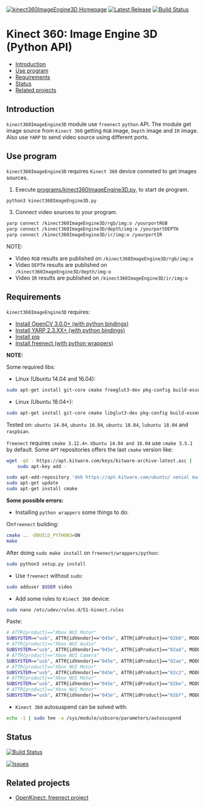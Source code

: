 [![kinect360ImageEngine3D Homepage](https://img.shields.io/badge/kinect360ImageEngine3D-develop-orange.svg)](https://github.com/davidvelascogarcia/kinect360ImageEngine3D/tree/develop/programs) [![Latest Release](https://img.shields.io/github/tag/davidvelascogarcia/kinect360ImageEngine3D.svg?label=Latest%20Release)](https://github.com/davidvelascogarcia/kinect360ImageEngine3D/tags) [![Build Status](https://travis-ci.org/davidvelascogarcia/kinect360ImageEngine3D.svg?branch=develop)](https://travis-ci.org/davidvelascogarcia/kinect360ImageEngine3D)

# Kinect 360: Image Engine 3D (Python API)

- [Introduction](#introduction)
- [Use program](#use-program)
- [Requirements](#requirements)
- [Status](#status)
- [Related projects](#related-projects)


## Introduction

`kinect360ImageEngine3D` module use `freenect` `python` API. The module get image source from `Kinect 360` getting `RGB` image, `Depth` image and `IR` image. Also use `YARP` to send video source using different ports.

## Use program

`kinect360ImageEngine3D` requires `Kinect 360` device conneted to get images sources.

1. Execute [programs/kinect360ImageEngine3D.py](./programs), to start de program.
```python
python3 kinect360ImageEngine3D.py
```
3. Connect video sources to your program.
```bash
yarp connect /kinect360ImageEngine3D/rgb/img:o /yourportRGB
yarp connect /kinect360ImageEngine3D/depth/img:o /yourportDEPTH
yarp connect /kinect360ImageEngine3D/ir/img:o /yourportIR
```

NOTE:

- Video `RGB` results are published on `/kinect360ImageEngine3D/rgb/img:o`
- Video `DEPTH` results are published on `/kinect360ImageEngine3D/depth/img:o`
- Video `IR` results are published on `/kinect360ImageEngine3D/ir/img:o`

## Requirements

`kinect360ImageEngine3D` requires:

* [Install OpenCV 3.0.0+ (with python bindings)](https://github.com/roboticslab-uc3m/installation-guides/blob/master/install-opencv.md)
* [Install YARP 2.3.XX+ (with python bindings)](https://github.com/roboticslab-uc3m/installation-guides/blob/master/install-yarp.md)
* [Install pip](https://github.com/roboticslab-uc3m/installation-guides/blob/master/install-pip.md)
* [Install freenect (with python wrappers)](https://openkinect.org/wiki/Getting_Started#Manual_Build_on_Linux)

**NOTE:**

Some required libs:

* Linux (Ubuntu 14.04 and 16.04):

```bash
sudo apt-get install git-core cmake freeglut3-dev pkg-config build-essential libxmu-dev libxi-dev libusb-1.0-0-dev cython
```

* Linux (Ubuntu 18.04+):

```bash
sudo apt-get install git-core cmake libglut3-dev pkg-config build-essential libxmu-dev libxi-dev libusb-1.0-0-dev cython
```


Tested on: `ubuntu 14.04`, `ubuntu 16.04`, `ubuntu 18.04`, `lubuntu 18.04` and `raspbian`.

`freenect` requires `cmake 3.12.4+`. `Ubuntu 14.04 and 16.04` use `cmake 3.5.1` by default. Some `APT` repositories offers the last `cmake` version like:

```bash
wget -qO - https://apt.kitware.com/keys/kitware-archive-latest.asc |
    sudo apt-key add -

sudo apt-add-repository 'deb https://apt.kitware.com/ubuntu/ xenial main'
sudo apt-get update
sudo apt-get install cmake
```

**Some possible errors:**

* Installing `python wrappers` some things to do:

On`freenect` building:

```bash
cmake .. -DBUILD_PYTHON3=ON
make
```

After doing `sudo make install` on `freenect/wrappers/python`:

```bash
sudo python3 setup.py install
```

* Use `freenect` without `sudo`:

```bash
sudo adduser $USER video
```

* Add some rules to `Kinect 360` device:

```bash
sudo nano /etc/udev/rules.d/51-kinect.rules
```

Paste:

```bash
# ATTR{product}=="Xbox NUI Motor"
SUBSYSTEM=="usb", ATTR{idVendor}=="045e", ATTR{idProduct}=="02b0", MODE="0666"
# ATTR{product}=="Xbox NUI Audio"
SUBSYSTEM=="usb", ATTR{idVendor}=="045e", ATTR{idProduct}=="02ad", MODE="0666"
# ATTR{product}=="Xbox NUI Camera"
SUBSYSTEM=="usb", ATTR{idVendor}=="045e", ATTR{idProduct}=="02ae", MODE="0666"
# ATTR{product}=="Xbox NUI Motor"
SUBSYSTEM=="usb", ATTR{idVendor}=="045e", ATTR{idProduct}=="02c2", MODE="0666"
# ATTR{product}=="Xbox NUI Motor"
SUBSYSTEM=="usb", ATTR{idVendor}=="045e", ATTR{idProduct}=="02be", MODE="0666"
# ATTR{product}=="Xbox NUI Motor"
SUBSYSTEM=="usb", ATTR{idVendor}=="045e", ATTR{idProduct}=="02bf", MODE="0666"
```

* `Kinect 360` autosuspend can be solved with:

```bash
echo -1 | sudo tee -a /sys/module/usbcore/parameters/autosuspend
```

## Status

[![Build Status](https://travis-ci.org/davidvelascogarcia/kinect360ImageEngine3D.svg?branch=develop)](https://travis-ci.org/davidvelascogarcia/kinect360ImageEngine3D)

[![Issues](https://img.shields.io/github/issues/davidvelascogarcia/kinect360ImageEngine3D.svg?label=Issues)](https://github.com/davidvelascogarcia/kinect360ImageEngine3D/issues)

## Related projects

* [OpenKinect: freenect project](https://github.com/OpenKinect/libfreenect)

